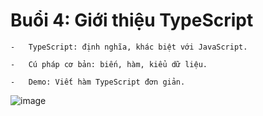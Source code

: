 # Buổi 4: Giới thiệu TypeScript

    -   TypeScript: định nghĩa, khác biệt với JavaScript.

    -   Cú pháp cơ bản: biến, hàm, kiểu dữ liệu.

    -   Demo: Viết hàm TypeScript đơn giản.

![image](https://github.com/user-attachments/assets/3cbb9cb4-087e-46a4-b73d-4a3409777720)
